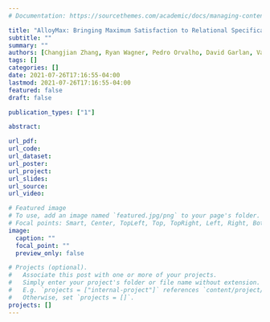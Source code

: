 ```yaml
---
# Documentation: https://sourcethemes.com/academic/docs/managing-content/

title: "AlloyMax: Bringing Maximum Satisfaction to Relational Specifications"
subtitle: ""
summary: ""
authors: [Changjian Zhang, Ryan Wagner, Pedro Orvalho, David Garlan, Vasco Manquinho, Ruben Martins, Eunsuk Kang]
tags: []
categories: []
date: 2021-07-26T17:16:55-04:00
lastmod: 2021-07-26T17:16:55-04:00
featured: false
draft: false

publication_types: ["1"]

abstract: 

url_pdf: 
url_code:
url_dataset:
url_poster:
url_project:
url_slides:
url_source:
url_video:

# Featured image
# To use, add an image named `featured.jpg/png` to your page's folder.
# Focal points: Smart, Center, TopLeft, Top, TopRight, Left, Right, BottomLeft, Bottom, BottomRight.
image:
  caption: ""
  focal_point: ""
  preview_only: false

# Projects (optional).
#   Associate this post with one or more of your projects.
#   Simply enter your project's folder or file name without extension.
#   E.g. `projects = ["internal-project"]` references `content/project/deep-learning/index.md`.
#   Otherwise, set `projects = []`.
projects: []
---
```

